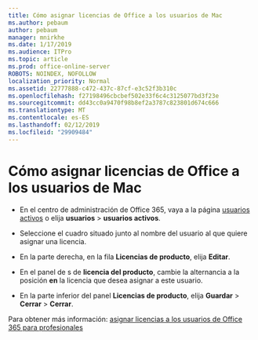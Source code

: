 ```yaml
---
title: Cómo asignar licencias de Office a los usuarios de Mac
ms.author: pebaum
author: pebaum
manager: mnirkhe
ms.date: 1/17/2019
ms.audience: ITPro
ms.topic: article
ms.prod: office-online-server
ROBOTS: NOINDEX, NOFOLLOW
localization_priority: Normal
ms.assetid: 22777888-c472-437c-87cf-e3c52f3b310c
ms.openlocfilehash: f27198496cbcbef502e33f6c4c3125077bd3f23e
ms.sourcegitcommit: dd43cc0a9470f98b8ef2a3787c823801d674c666
ms.translationtype: MT
ms.contentlocale: es-ES
ms.lasthandoff: 02/12/2019
ms.locfileid: "29909484"
---
```

# <a name="how-to-assign-office-licenses-to-mac-users"></a>Cómo asignar licencias de Office a los usuarios de Mac

- En el centro de administración de Office 365, vaya a la página [usuarios activos](https://go.microsoft.com/fwlink/p/?linkid=834822) o elija **usuarios** \> **usuarios activos**.
    
- Seleccione el cuadro situado junto al nombre del usuario al que quiere asignar una licencia.
    
- En la parte derecha, en la fila **Licencias de producto**, elija **Editar**.
    
- En el panel de s de **licencia del producto**, cambie la alternancia a la posición **en** la licencia que desea asignar a este usuario. 
    
- En la parte inferior del panel **Licencias de producto**, elija **Guardar** \> **Cerrar** \> **Cerrar**.
    
Para obtener más información: [asignar licencias a los usuarios de Office 365 para profesionales](https://docs.microsoft.com/office365/admin/subscriptions-and-billing/assign-licenses-to-users)
  

